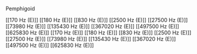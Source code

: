 Pemphigoid

[[170 Hz (E)]]
[[180 Hz (E)]]
[[830 Hz (E)]]
[[2500 Hz (E)]]
[[27500 Hz (E)]]
[[73980 Hz (E)]]
[[135430 Hz (E)]]
[[367020 Hz (E)]]
[[497500 Hz (E)]]
[[625830 Hz (E)]]
[[170 Hz (E)]]
[[180 Hz (E)]]
[[830 Hz (E)]]
[[2500 Hz (E)]]
[[27500 Hz (E)]]
[[73980 Hz (E)]]
[[135430 Hz (E)]]
[[367020 Hz (E)]]
[[497500 Hz (E)]]
[[625830 Hz (E)]]